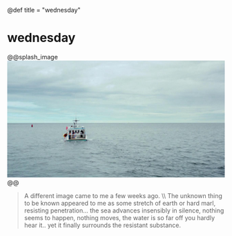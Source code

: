 @def title = "wednesday"

# wednesday

@@splash_image
![Manchester by the Sea](./assets/Manchester_By_The_Sea_018.jpg)
@@

> A different image came to me a few weeks ago. \\\\
> The unknown thing to be known appeared to me as some stretch of earth or hard marl, resisting penetration… the sea advances insensibly in silence, nothing seems to happen, nothing moves, the water is so far off you hardly hear it.. yet it finally surrounds the resistant substance.
